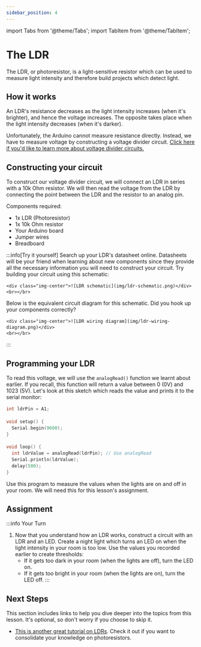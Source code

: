 ```yaml
---
sidebar_position: 4
---
```


import Tabs from '@theme/Tabs';
import TabItem from '@theme/TabItem';

# The LDR

The LDR, or photoresistor, is a light-sensitive resistor which can be used to measure light intensity and therefore build projects which detect light.

## How it works

An LDR's resistance decreases as the light intensity increases (when it's brighter), and hence the voltage increases. The opposite takes place when the light intensity decreases (when it's darker).  

Unfortunately, the Arduino cannot measure resistance directly. Instead, we have to measure voltage by constructing a voltage divider circuit. [Click here if you'd like to learn more about voltage divider circuits.](https://www.build-electronic-circuits.com/voltage-divider/) 

## Constructing your circuit

To construct our voltage divider circuit, we will connect an LDR in series with a 10k Ohm resistor. We will then read the voltage from the LDR by connecting the point between the LDR and the resistor to an analog pin.

Components required:
- 1x LDR (Photoresistor)
- 1x 10k Ohm resistor
- Your Arduino board
- Jumper wires
- Breadboard

:::info[Try it yourself]
<Tabs>
  <TabItem value="problem" label="Problem">
    Search up your LDR's datasheet online. Datasheets will be your friend when learning about new components since they provide all the necessary information you will need to construct your circuit. Try building your circuit using this schematic:
    
    <div class="img-center">![LDR schematic](img/ldr-schematic.png)</div>
    <br></br>
  </TabItem>
  <TabItem value="solution" label="Solution">
    Below is the equivalent circuit diagram for this schematic. Did you hook up your components correctly?

    <div class="img-center">![LDR wiring diagram](img/ldr-wiring-diagram.png)</div>
    <br></br>
  </TabItem>
</Tabs>
:::

## Programming your LDR

To read this voltage, we will use the `analogRead()` function we learnt about earlier. If you recall, this function will return a value between 0 (0V) and 1023 (5V). Let's look at this sketch which reads the value and prints it to the serial monitor:

```cpp
int ldrPin = A1;

void setup() {
  Serial.begin(9600);
}

void loop() {
  int ldrValue = analogRead(ldrPin); // Use analogRead 
  Serial.println(ldrValue);
  delay(500);
}
```

Use this program to measure the values when the lights are on and off in your room. We will need this for this lesson's assignment. 

## Assignment 

:::info Your Turn
1. Now that you understand how an LDR works, construct a circuit with an LDR and an LED. Create a night light which turns an LED on when the light intensity in your room is too low. Use the values you recorded earlier to create thresholds:
    - If it gets too dark in your room (when the lights are off), turn the LED on. 
    - If it gets too bright in your room (when the lights are on), turn the LED off.
:::

## Next Steps

This section includes links to help you dive deeper into the topics from this lesson. It's optional, so don't worry if you choose to skip it.

- [This is another great tutorial on LDRs](https://projecthub.arduino.cc/electronicsfan123/interfacing-arduino-uno-with-ldr-61f455). Check it out if you want to consolidate your knowledge on photoresistors. 